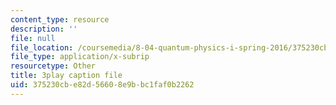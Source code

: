 ```yaml
---
content_type: resource
description: ''
file: null
file_location: /coursemedia/8-04-quantum-physics-i-spring-2016/375230cbe82d56608e9bbc1faf0b2262_OQMczXtDnpU.vtt
file_type: application/x-subrip
resourcetype: Other
title: 3play caption file
uid: 375230cb-e82d-5660-8e9b-bc1faf0b2262
---
```

